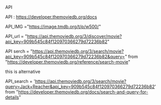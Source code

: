  API

 API : https://developer.themoviedb.org/docs
 
API_IMG ="https://image.tmdb.org/t/p/w500/"
 
 API_url = "https://api.themoviedb.org/3/discover/movie?api_key=909b545c84f120970366279d72236b82" 
 
 API serch = "https://api.themoviedb.org/3/search/movie?api_key=909b545c84f120970366279d72236b82&query="
 from "https://developer.themoviedb.org/reference/search-movie"                                   
  
  
  this is alternative

 API_search = 'https://api.themoviedb.org/3/search/movie?query=Jack+Reacher&api_key=909b545c84f120970366279d72236b82'
 from "https://developer.themoviedb.org/docs/search-and-query-for-details"
